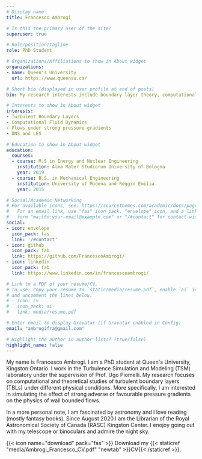 ```yaml
---
# Display name
title: Francesco Ambrogi

# Is this the primary user of the site?
superuser: true

# Role/position/tagline
role: PhD Student

# Organizations/Affiliations to show in About widget
organizations:
- name: Queen's University
  url: https://www.queensu.ca/

# Short bio (displayed in user profile at end of posts)
bio: My research interests include boundary layer theory, computational fluid dynamics, direct numerical and  lage eddy simulations.

# Interests to show in About widget
interests:
- Turbulent Boundary Layers
- Computational Fluid Dynamics
- Flows under strong pressure gradients
- DNS and LES

# Education to show in About widget
education:
  courses:
  - course: M.S in Energy and Nuclear Engineering
    institution: Alma Mater Studiorum University of Bologna
    year: 2019
  - course: B.S. in Mechanical Engineering
    institution: University of Modena and Reggio Emilia
    year: 2015

# Social/Academic Networking
# For available icons, see: https://sourcethemes.com/academic/docs/page-builder/#icons
#   For an email link, use "fas" icon pack, "envelope" icon, and a link in the
#   form "mailto:your-email@example.com" or "/#contact" for contact widget.
social:
- icon: envelope
  icon_pack: fas
  link: '/#contact'
- icon: github
  icon_pack: fab
  link: https://github.com/FrancescoAmbrogi/
- icon: linkedin
  icon_pack: fab
  link: https://www.linkedin.com/in/francescoambrogi/

# Link to a PDF of your resume/CV.
# To use: copy your resume to `static/media/resume.pdf`, enable `ai` icons in `params.toml`, 
# and uncomment the lines below.
# - icon: cv
#   icon_pack: ai
#   link: media/resume.pdf

# Enter email to display Gravatar (if Gravatar enabled in Config)
email: "ambrogifra@gmail.com"

# Highlight the author in author lists? (true/false)
highlight_name: false
---
```


My name is Francesco Ambrogi. I am a PhD student at Queen's University, Kingston Ontario. I work in the Turbulence Simulation and Modeling (TSM) laboratory under the supervision of Prof. Ugo Piomelli. My research focuses on computational and theoretical studies of turbulent boundary layers (TBLs) under different physical conditions. More specifically, I am interested in simulating the effect of strong adverse or favourable pressure gradients on the physics of wall bounded flows.

In a more personal note, I am fascinated by astronomy and I love reading (mostly fantasy books). Since August 2020 I am the Librarian of the Royal Astronomical Society of Canada (RASC) Kingston Center. I enojoy going out with my telescope or binoculars and admire the night sky. 

{{< icon name="download" pack="fas" >}} Download my {{< staticref "media/Ambrogi_Francesco_CV.pdf" "newtab" >}}CV{{< /staticref >}}.
